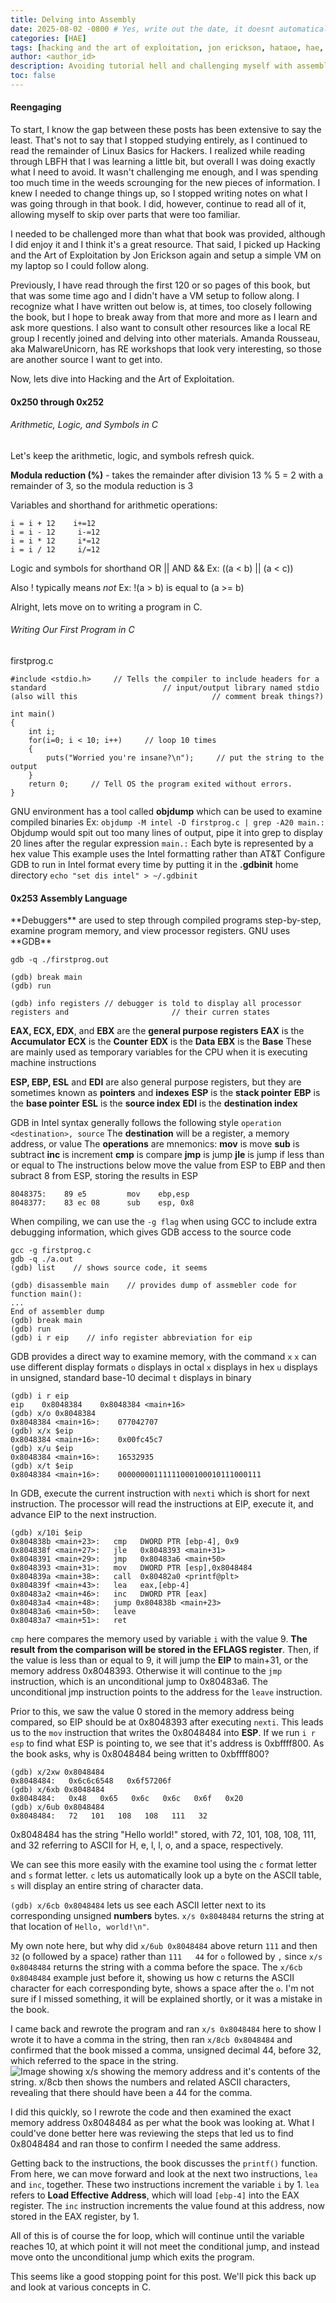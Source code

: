 ```yaml
---
title: Delving into Assembly
date: 2025-08-02 -0800 # Yes, write out the date, it doesnt automatically pick it up. -800 might be whats messing up the date and making it a day earlier so consider removing.
categories: [HAE]
tags: [hacking and the art of exploitation, jon erickson, hataoe, hae, projects, linux, objectives, hacking, assembly, C programming]     # TAG names should always be lowercase
author: <author_id>
description: Avoiding tutorial hell and challenging myself with assembly
toc: false
---
```



<h4>Reengaging</h4>
To start, I know the gap between these posts has been extensive to say the least. That's not to say that I stopped studying entirely, as I continued to read the remainder of Linux Basics for Hackers. I realized while reading through LBFH that I was learning a little bit, but overall I was doing exactly what I need to avoid. It wasn't challenging me enough, and I was spending too much time in the weeds scrounging for the new pieces of information. I knew I needed to change things up, so I stopped writing notes on what I was going through in that book. I did, however, continue to read all of it, allowing myself to skip over parts that were too familiar.

I needed to be challenged more than what that book was provided, although I did enjoy it and I think it's a great resource. That said, I picked up Hacking and the Art of Exploitation by Jon Erickson again and setup a simple VM on my laptop so I could follow along. 

Previously, I have read through the first 120 or so pages of this book, but that was some time ago and I didn't have a VM setup to follow along. I recognize what I have written out below is, at times, too closely following the book, but I hope to break away from that more and more as I learn and ask more questions. I also want to consult other resources like a local RE group I recently joined and delving into other materials. Amanda Rousseau, aka MalwareUnicorn, has RE workshops that look very interesting, so those are another source I want to get into. 

Now, lets dive into Hacking and the Art of Exploitation.

<h4>0x250 through 0x252</h4>
<h6>Arithmetic, Logic, and Symbols in C</h6>
Let's keep the arithmetic, logic, and symbols refresh quick.

**Modula reduction (%)** - takes the remainder after division
	13 % 5 = 2 with a remainder of 3, so the modula reduction is 3

Variables and shorthand for arithmetic operations:
```
i = i + 12    i+=12
i = i - 12     i-=12
i = i * 12     i*=12
i = i / 12     i/=12
```

Logic and symbols for shorthand
OR     ||
AND  &&
Ex: ((a < b) || (a < c)) 

Also ! typically means *not*
Ex: !(a > b) is equal to (a >= b)

Alright, lets move on to writing a program in C.

<h6>Writing Our First Program in C</h6>
firstprog.c

```
#include <stdio.h>     // Tells the compiler to include headers for a standard                          // input/output library named stdio (also will this                              // comment break things?)

int main()
{
	int i;
	for(i=0; i < 10; i++)     // loop 10 times
	{
		puts("Worried you're insane?\n");     // put the string to the output
	}
	return 0;     // Tell OS the program exited without errors.
}
```

GNU environment has a tool called **objdump** which can be used to examine compiled binaries
Ex: `objdump -M intel -D firstprog.c | grep -A20 main.:`
	Objdump would spit out too many lines of output, pipe it into grep to display 20 lines after the regular expression `main.:`
		Each byte is represented by a hex value
	This example uses the Intel formatting rather than AT&T
		Configure GDB to run in Intel format every time by putting it in the **.gdbinit** home directory
			`echo "set dis intel" > ~/.gdbinit`

<h4>0x253 Assembly Language</h4>
**Debuggers** are used to step through compiled programs step-by-step, examine program memory, and view processor registers. GNU uses **GDB**

```
gdb -q ./firstprog.out

(gdb) break main
(gdb) run

(gdb) info registers // debugger is told to display all processor registers and                       // their curren states
```

**EAX, ECX, EDX**, and **EBX** are the **general purpose registers**
**EAX** is the **Accumulator**
**ECX** is the **Counter**
**EDX** is the **Data**
**EBX** is the **Base**
These are mainly used as temporary variables for the CPU when it is executing machine instructions

**ESP, EBP, ESL** and **EDI** are also general purpose registers, but they are sometimes known as **pointers** and **indexes**
**ESP** is the **stack pointer**
**EBP** is the **base pointer**
**ESL** is the **source index**
**EDI** is the **destination index**

GDB in Intel syntax generally follows the following style
`operation <destination>, source`
The **destination** will be a register, a memory address, or value
The **operations** are mnemonics:
	**mov** is move
	**sub** is subtract
	**inc** is increment
	**cmp** is compare
	**jmp** is jump
	**jle** is jump if less than or equal to
The instructions below move the value from ESP to EBP and then subract 8 from ESP, storing the results in ESP
```
8048375:    89 e5         mov    ebp,esp
8048377:    83 ec 08      sub    esp, 0x8
```

When compiling, we can use the `-g flag` when using GCC to include extra debugging information, which gives GDB access to the source code

```
gcc -g firstprog.c
gdb -q ./a.out
(gdb) list    // shows source code, it seems

(gdb) disassemble main    // provides dump of assmebler code for function main():
...
End of assembler dump
(gdb) break main
(gdb) run
(gdb) i r eip    // info register abbreviation for eip

```

GDB provides a direct way to examine memory, with the command `x`
`x` can use different display formats
`o` displays in octal
`x` displays in hex
`u` displays in unsigned, standard base-10 decimal
`t` displays in binary

```
(gdb) i r eip
eip    0x8048384    0x8048384 <main+16>
(gdb) x/o 0x8048384
0x8048384 <main+16>:    077042707
(gdb) x/x $eip
0x8048384 <main+16>:    0x00fc45c7
(gdb) x/u $eip
0x8048384 <main+16>:    16532935
(gdb) x/t $eip
0x8048384 <main+16>:    00000000111111000100010111000111
```

In GDB, execute the current instruction with `nexti` which is short for next instruction. The processor will read the instructions at EIP, execute it, and advance EIP to the next instruction.

```
(gdb) x/10i $eip
0x804838b <main+23>:   cmp   DWORD PTR [ebp-4], 0x9
0x804838f <main+27>:   jle   0x8048393 <main+31>
0x8048391 <main+29>:   jmp   0x80483a6 <main+50>
0x8048393 <main+31>:   mov   DWORD PTR [esp],0x8048484
0x804839a <main+38>:   call  0x80482a0 <printf@plt>
0x804839f <main+43>:   lea   eax,[ebp-4]
0x80483a2 <main+46>:   inc   DWORD PTR [eax]
0x80483a4 <main+48>:   jump 0x804838b <main+23>
0x80483a6 <main+50>:   leave
0x80483a7 <main+51>:   ret
```

`cmp` here compares the memory used by variable `i` with the value 9. **The result from the comparison will be stored in the EFLAGS register**. Then, if the value is less than or equal to 9, it will jump the **EIP** to main+31, or the memory address 0x8048393. Otherwise it will continue to the `jmp` instruction, which is an unconditional jump to 0x80483a6. The unconditional jmp instruction points to the address for the `leave` instruction.

Prior to this, we saw the value 0 stored in the memory address being compared, so EIP should be at 0x8048393 after executing `nexti`. This leads us to the `mov` instruction that writes the 0x8048484 into **ESP**. If we run `i r esp` to find what ESP is pointing to, we see that it's address is 0xbffff800. As the book asks, why is 0x8048484 being written to 0xbffff800?

```
(gdb) x/2xw 0x8048484
0x8048484:   0x6c6c6548   0x6f57206f
(gdb) x/6xb 0x8048484
0x8048484:   0x48   0x65   0x6c   0x6c   0x6f   0x20
(gdb) x/6ub 0x8048484
0x8048484:   72   101   108   108   111   32
```

0x8048484 has the string "Hello world!" stored, with 72, 101, 108, 108, 111, and 32 referring to ASCII for H, e, l, l, o, and a space, respectively. 

We can see this more easily with the examine tool using the `c` format letter and `s` format letter. `c` lets us automatically look up a byte on the ASCII table, `s` will display an entire string of character data. 

`(gdb) x/6cb 0x8048484` lets us see each ASCII letter next to its corresponding unsigned **numbers** bytes. `x/s 0x8048484` returns the string at that location of `Hello, world!\n"`.

My own note here, but why did `x/6ub 0x8048484` above return `111` and then `32` (o followed by a space) rather than `111   44` for `o` followed by `,` since `x/s 0x8048484` returns the string with a comma before the space. The `x/6cb 0x8048484` example just before it, showing us how c returns the ASCII character for each corresponding byte, shows a space after the `o`. I'm not sure if I missed something, it will be explained shortly, or it was a mistake in the book. 

I came back and rewrote the program and ran `x/s 0x8048484` here to show I wrote it to have a comma in the string, then ran `x/8cb 0x8048484` and confirmed that the book missed a comma, unsigned decimal 44, before 32, which referred to the space in the string.
![Image showing x/s showing the memory address and it's contents of the string. x/8cb then shows the numbers and related ASCII characters, revealing that there should have been a 44 for the comma.](https://github.com/jelliedchemicals/jelliedchemicals.github.io/blob/c065a656adca379e442616fa056b90af70d476cb/_posts/Image2.png)
 
I did this quickly, so I rewrote the code and then examined the exact memory address 0x8048484 as per what the book was looking at. What I could've done better here was reviewing the steps that led us to find 0x8048484 and ran those to confirm I needed the same address.
	
Getting back to the instructions, the book discusses the `printf()` function. From here, we can move forward and look at the next two instructions, `lea` and `inc`, together. These two instructions increment the variable `i` by 1. `lea` refers to **Load Effective Address**, which will load `[ebp-4]` into the EAX register. The `inc` instruction increments the value found at this address, now stored in the EAX register, by 1. 

All of this is of course the for loop, which will continue until the variable reaches 10, at which point it will not meet the conditional jump, and instead move onto the unconditional jump which exits the program.

This seems like a good stopping point for this post. We'll pick this back up and look at various concepts in C.
